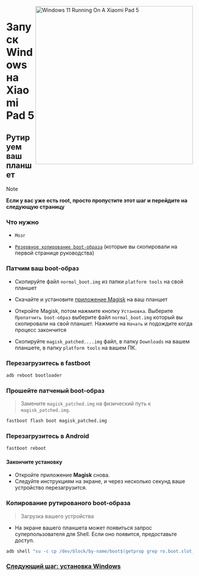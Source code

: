 <img align="right" src="https://raw.githubusercontent.com/erdilS/Port-Windows-11-Xiaomi-Pad-5/main/nabu.png" width="425" alt="Windows 11 Running On A Xiaomi Pad 5">

# Запуск Windows на Xiaomi Pad 5

## Рутируем ваш планшет
> [!NOTE]
> **Если у вас уже есть root, просто пропустите этот шаг и перейдите на следующую страницу**

### Что нужно
- ```Мозг```
  
- [```Резервное копирование boot-образа```](/guide/Russian/1-partition-ru.md#Make-a-backup-of-your-existing-boot-image) (которые вы скопировали на первой странице руководства)

### Патчим ваш boot-образ
- Скопируйте файл ```normal_boot.img``` из папки ```platform tools``` на свой планшет

- Скачайте и установите [приложение Magisk](https://github.com/topjohnwu/Magisk/releases/latest) на ваш планшет
  
-  Откройте Magisk, потом нажмите кнопку ```Установка```. Выберите ```Пропатчить boot-образ``` выберите файл ```normal_boot.img``` который вы скопировали на свой планшет. Нажмите на ```Начать``` и подождите когда процесс закончится
  
- Скопируйте ```magisk_patched....img``` файл, в папку ```Downloads``` на вашем планшете, в папку ```platform tools``` на вашем ПК. 

### Перезагрузитесь в fastboot
```cmd
adb reboot bootloader
```

### Прошейте патченый boot-образ
> Замените `magisk_patched.img` на физический путь к ```magisk_patched.img```.
```cmd
fastboot flash boot magisk_patched.img
```

### Перезагрузитесь в Android
```cmd
fastboot reboot
```

#### Закончите установку
- Откройте приложение **Magisk** снова.
- Следуйте инструкциям на экране, и через несколько секунд ваше устройство перезагрузится.

### Копирование рутированого boot-образа
> Загрузка вашего устройства

- На экране вашего планшета может появиться запрос суперпользователя для Shell. Если оно появится, предоставьте доступ.
```cmd
adb shell "su -c cp /dev/block/by-name/boot$(getprop grep ro.boot.slot_suffix) /sdcard/rooted_boot.img" & adb pull /sdcard/rooted_boot.img
```

### [Следующий шаг: установка Windows](/guide/Russian/3-install-ru.md)
